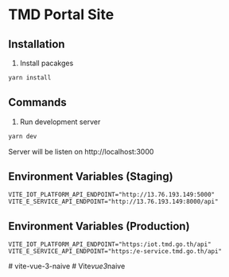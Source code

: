 # TMD Portal Site

## Installation

1. Install pacakges

```sh
yarn install
```

## Commands

1. Run development server

```sh
yarn dev
```

Server will be listen on http://localhost:3000


## Environment Variables (Staging)

```env
VITE_IOT_PLATFORM_API_ENDPOINT="http://13.76.193.149:5000"
VITE_E_SERVICE_API_ENDPOINT="http://13.76.193.149:8000/api"
```

## Environment Variables (Production)

```env
VITE_IOT_PLATFORM_API_ENDPOINT="https:/iot.tmd.go.th/api"
VITE_E_SERVICE_API_ENDPOINT="https:/e-service.tmd.go.th/api"
```
#   v i t e - v u e - 3 - n a i v e  
 #   V i t e _ v u e 3 _ n a i v e  
 